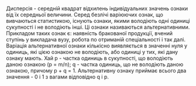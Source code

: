 Дисперсія - середній квадрат відхилень індивідуальних значень ознаки від їх середньої величини. 
Серед безлічі варіюючих ознак, що вивчаються статистикою, існують ознаки, якими володіють одні одиниці 
сукупності і не володіють інші. Ці ознаки називаються альтернативними. Прикладом таких ознак є: наявність 
бракованої продукції, вчений ступінь у викладача вузу, робота по отриманій спеціальності і так далі. 
Варіація альтернативної ознаки кількісно виявляється в значенні нуля у одиниць, які цією ознакою не володіють, 
або одиниці у тих, які дану ознаку мають. 
Хай р - частка одиниць в сукупності, що володіють даною ознакою (р = m/n); q - частка одиниць, що не володіють 
даною ознакою, причому р + q = 1. Альтернативну ознаку приймає всього два значення - 0 і 1 з вагами відповідно q і р.
